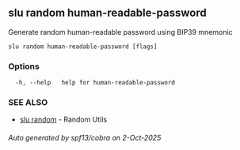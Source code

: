 ## slu random human-readable-password

Generate random human-readable password using BIP39 mnemonic

```
slu random human-readable-password [flags]
```

### Options

```
  -h, --help   help for human-readable-password
```

### SEE ALSO

* [slu random](slu_random.md)	 - Random Utils

###### Auto generated by spf13/cobra on 2-Oct-2025
